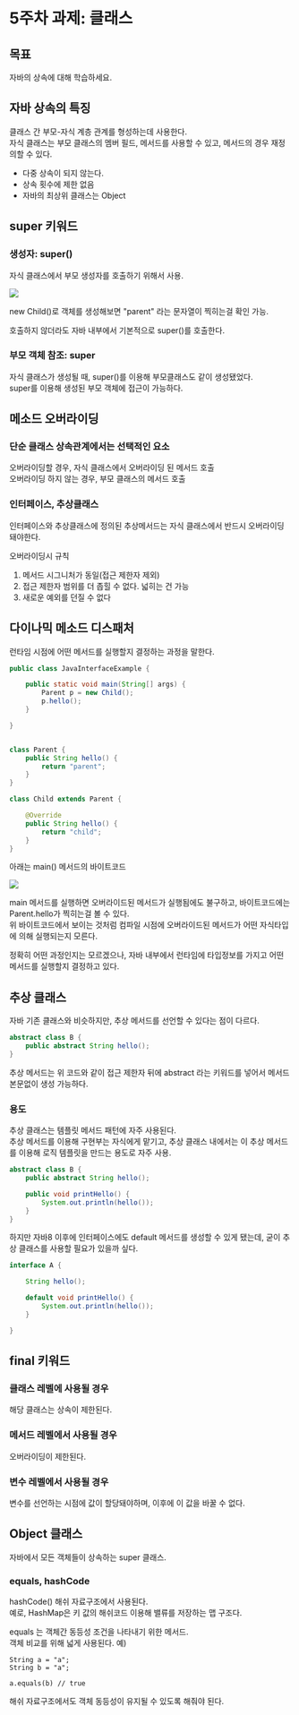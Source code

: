 # 5주차 과제: 클래스

## 목표

자바의 상속에 대해 학습하세요.

## 자바 상속의 특징

클래스 간 부모-자식 계층 관계를 형성하는데 사용한다.  
자식 클래스는 부모 클래스의 멤버 필드, 메서드를 사용할 수 있고, 메서드의 경우 재정의할 수 있다.

- 다중 상속이 되지 않는다.
- 상속 횟수에 제한 없음
- 자바의 최상위 클래스는 Object

## super 키워드

### 생성자: super()

자식 클래스에서 부모 생성자를 호출하기 위해서 사용.

![](image/week6/img_1.png)

new Child()로 객체를 생성해보면 "parent" 라는 문자열이 찍히는걸 확인 가능.

호출하지 않더라도 자바 내부에서 기본적으로 super()를 호출한다.

### 부모 객체 참조: super

자식 클래스가 생성될 때, super()를 이용해 부모클래스도 같이 생성됐었다.  
super를 이용해 생성된 부모 객체에 접근이 가능하다.

## 메소드 오버라이딩

### 단순 클래스 상속관계에서는 선택적인 요소

오버라이딩할 경우, 자식 클래스에서 오버라이딩 된 메서드 호출  
오버라이딩 하지 않는 경우, 부모 클래스의 메서드 호출

### 인터페이스, 추상클래스

인터페이스와 추상클래스에 정의된 추상메서드는 자식 클래스에서 반드시 오버라이딩 돼야한다.

오버라이딩시 규칙

1. 메서드 시그니처가 동일(접근 제한자 제외)
2. 접근 제한자 범위를 더 좁힐 수 없다. 넓히는 건 가능
3. 새로운 예외를 던질 수 없다

## 다이나믹 메소드 디스패처

런타임 시점에 어떤 메서드를 실행할지 결정하는 과정을 말한다.

```java
public class JavaInterfaceExample {

    public static void main(String[] args) {
        Parent p = new Child();
        p.hello();
    }

}


class Parent {
    public String hello() {
        return "parent";
    }
}

class Child extends Parent {

    @Override
    public String hello() {
        return "child";
    }
}
```

아래는 main() 메서드의 바이트코드

![](image/week6/img_2.png)

main 메서드를 실행하면 오버라이드된 메서드가 실행됨에도 불구하고, 바이트코드에는 Parent.hello가 찍히는걸 볼 수 있다.    
위 바이트코드에서 보이는 것처럼 컴파일 시점에 오버라이드된 메서드가 어떤 자식타입에 의해 실행되는지 모른다.

정확히 어떤 과정인지는 모르겠으나, 자바 내부에서 런타임에 타입정보를 가지고 어떤 메서드를 실행할지 결정하고 있다.

## 추상 클래스

자바 기존 클래스와 비슷하지만, 추상 메서드를 선언할 수 있다는 점이 다르다.

```java
abstract class B {
    public abstract String hello();
}
```

추상 메서드는 위 코드와 같이 접근 제한자 뒤에 abstract 라는 키워드를 넣어서 메서드 본문없이 생성 가능하다.

### 용도

추상 클래스는 템플릿 메서드 패턴에 자주 사용된다.  
추상 메서드를 이용해 구현부는 자식에게 맡기고, 추상 클래스 내에서는 이 추상 메서드를 이용해 로직 템플릿을 만드는 용도로 자주 사용.

```java
abstract class B {
    public abstract String hello();

    public void printHello() {
        System.out.println(hello());
    }
}
```

하지만 자바8 이후에 인터페이스에도 default 메서드를 생성할 수 있게 됐는데, 굳이 추상 클래스를 사용할 필요가 있을까 싶다.

```java
interface A {

    String hello();

    default void printHello() {
        System.out.println(hello());
    }

}
```

## final 키워드

### 클래스 레벨에 사용될 경우

해당 클래스는 상속이 제한된다.

### 메서드 레벨에서 사용될 경우

오버라이딩이 제한된다.

### 변수 레벨에서 사용될 경우

변수를 선언하는 시점에 값이 할당돼야하며, 이후에 이 값을 바꿀 수 없다.

## Object 클래스

자바에서 모든 객체들이 상속하는 super 클래스.

### equals, hashCode

hashCode() 해쉬 자료구조에서 사용된다.  
예로, HashMap은 키 값의 해쉬코드 이용해 밸류를 저장하는 맵 구조다.

equals 는 객체간 동등성 조건을 나타내기 위한 메서드.  
객체 비교를 위해 넓게 사용된다.
예)

```
String a = "a";
String b = "a";

a.equals(b) // true
```

해쉬 자료구조에서도 객체 동등성이 유지될 수 있도록 해줘야 된다.

